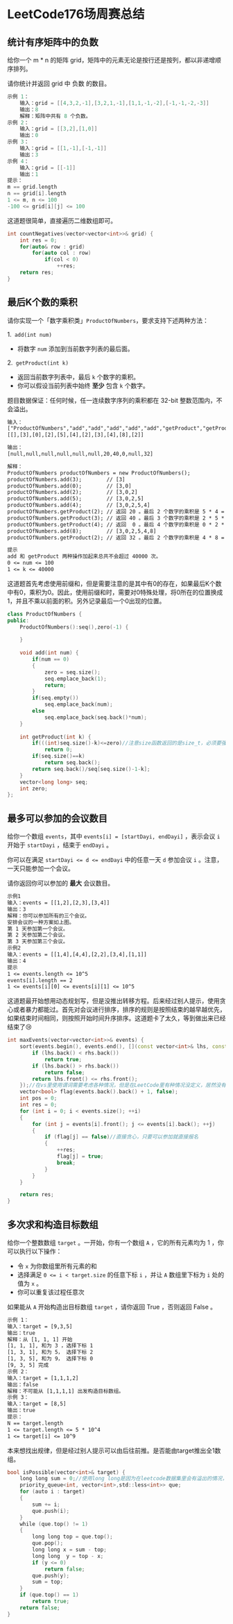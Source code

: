 # LeetCode176场周赛总结

## 统计有序矩阵中的负数

给你一个 m * n 的矩阵 grid，矩阵中的元素无论是按行还是按列，都以非递增顺序排列。 

请你统计并返回 grid 中 负数 的数目。

~~~c++
示例 1：
	输入：grid = [[4,3,2,-1],[3,2,1,-1],[1,1,-1,-2],[-1,-1,-2,-3]]
    输出：8
    解释：矩阵中共有 8 个负数。
示例 2：
	输入：grid = [[3,2],[1,0]]
    输出：0
示例 3：
	输入：grid = [[1,-1],[-1,-1]]
    输出：3
示例 4：
	输入：grid = [[-1]]
	输出：1
提示：
m == grid.length
n == grid[i].length
1 <= m, n <= 100
-100 <= grid[i][j] <= 100
~~~

这道题很简单，直接遍历二维数组即可。

~~~c++
int countNegatives(vector<vector<int>>& grid) {
	int res = 0;
    for(auto& row : grid)
        for(auto col : row)
            if(col < 0)
                ++res;
    return res;
}
~~~

## 最后K个数的乘积

请你实现一个「数字乘积类」`ProductOfNumbers`，要求支持下述两种方法：

1.` add(int num)`

-   将数字 `num` 添加到当前数字列表的最后面。

2.` getProduct(int k)`

-   返回当前数字列表中，最后 `k` 个数字的乘积。
-   你可以假设当前列表中始终 **至少** 包含 `k` 个数字。

题目数据保证：任何时候，任一连续数字序列的乘积都在 32-bit 整数范围内，不会溢出。

~~~tex
输入：
["ProductOfNumbers","add","add","add","add","add","getProduct","getProduct","getProduct","add","getProduct"]
[[],[3],[0],[2],[5],[4],[2],[3],[4],[8],[2]]

输出：
[null,null,null,null,null,null,20,40,0,null,32]

解释：
ProductOfNumbers productOfNumbers = new ProductOfNumbers();
productOfNumbers.add(3);        // [3]
productOfNumbers.add(0);        // [3,0]
productOfNumbers.add(2);        // [3,0,2]
productOfNumbers.add(5);        // [3,0,2,5]
productOfNumbers.add(4);        // [3,0,2,5,4]
productOfNumbers.getProduct(2); // 返回 20 。最后 2 个数字的乘积是 5 * 4 = 20
productOfNumbers.getProduct(3); // 返回 40 。最后 3 个数字的乘积是 2 * 5 * 4 = 40
productOfNumbers.getProduct(4); // 返回  0 。最后 4 个数字的乘积是 0 * 2 * 5 * 4 = 0
productOfNumbers.add(8);        // [3,0,2,5,4,8]
productOfNumbers.getProduct(2); // 返回 32 。最后 2 个数字的乘积是 4 * 8 = 32 

提示
add 和 getProduct 两种操作加起来总共不会超过 40000 次。
0 <= num <= 100
1 <= k <= 40000
~~~

这道题首先考虑使用前缀和，但是需要注意的是其中有0的存在，如果最后K个数中有0，乘积为0。因此，使用前缀和时，需要对0特殊处理，将0所在的位置换成1，并且不乘以前面的积。另外记录最后一个0出现的位置。

~~~c++
class ProductOfNumbers {
public:
    ProductOfNumbers():seq(),zero(-1) {
        
    }
    
    void add(int num) {
        if(num == 0)
        {
            zero = seq.size();
            seq.emplace_back(1);
            return;
        }
        if(seq.empty())
            seq.emplace_back(num);
        else
            seq.emplace_back(seq.back()*num);
    }
    
    int getProduct(int k) {
        if(((int)seq.size()-k)<=zero)//注意size函数返回的是size_t，必须要强转
            return 0;
        if(seq.size()==k)
            return seq.back();
        return seq.back()/seq[seq.size()-1-k];
    }
    vector<long long> seq;
    int zero;
};
~~~

## 最多可以参加的会议数目

给你一个数组 `events`，其中 `events[i] = [startDayi, endDayi]` ，表示会议 `i` 开始于 `startDayi` ，结束于 `endDayi` 。

你可以在满足 `startDayi <= d <= endDayi` 中的任意一天 `d` 参加会议 `i` 。注意，一天只能参加一个会议。

请你返回你可以参加的 **最大** 会议数目。

~~~tex
示例1
输入：events = [[1,2],[2,3],[3,4]]
输出：3
解释：你可以参加所有的三个会议。
安排会议的一种方案如上图。
第 1 天参加第一个会议。
第 2 天参加第二个会议。
第 3 天参加第三个会议。
示例2
输入：events = [[1,4],[4,4],[2,2],[3,4],[1,1]]
输出：4
提示
1 <= events.length <= 10^5
events[i].length == 2
1 <= events[i][0] <= events[i][1] <= 10^5
~~~

这道题最开始想用动态规划写，但是没推出转移方程。后来经过别人提示，使用贪心或者暴力都能过。首先对会议进行排序，排序的规则是按照结束的越早越优先，如果结束时间相同，则按照开始时间升序排序。这道题卡了太久，等到做出来已经结束了:cry:

~~~c++
int maxEvents(vector<vector<int>>& events) {
	sort(events.begin(), events.end(), [](const vector<int>& lhs, const vector<int>&rhs) {
		if (lhs.back() < rhs.back())
			return true;
		if (lhs.back() > rhs.back())
			return false;
		return lhs.front() <= rhs.front();
	});//在vs里使用谓词需要考虑各种情况，但是在LeetCode里有种情况没定义，居然没有错
	vector<bool> flag(events.back().back() + 1, false);
	int pos = 0;
	int res = 0;
	for (int i = 0; i < events.size(); ++i)
	{
		for (int j = events[i].front(); j <= events[i].back(); ++j)
		{
			if (flag[j] == false)//直接贪心，只要可以参加就直接报名
			{
				++res;
				flag[j] = true;
				break;
			}
		}
	}

	return res;
}
~~~

## 多次求和构造目标数组

给你一个整数数组 `target` 。一开始，你有一个数组 `A` ，它的所有元素均为 1 ，你可以执行以下操作：

-   令 `x` 为你数组里所有元素的和
-   选择满足 `0 <= i < target.size` 的任意下标 `i` ，并让 `A` 数组里下标为 `i` 处的值为 `x` 。
-   你可以重复该过程任意次

如果能从 `A` 开始构造出目标数组 `target` ，请你返回 True ，否则返回 False 。

~~~tex
示例 1：
输入：target = [9,3,5]
输出：true
解释：从 [1, 1, 1] 开始
[1, 1, 1], 和为 3 ，选择下标 1
[1, 3, 1], 和为 5， 选择下标 2
[1, 3, 5], 和为 9， 选择下标 0
[9, 3, 5] 完成
示例 2：
输入：target = [1,1,1,2]
输出：false
解释：不可能从 [1,1,1,1] 出发构造目标数组。
示例 3：
输入：target = [8,5]
输出：true
提示：
N == target.length
1 <= target.length <= 5 * 10^4
1 <= target[i] <= 10^9
~~~

本来想找出规律，但是经过别人提示可以由后往前推。是否能由target推出全1数组。

~~~go
bool isPossible(vector<int>& target) {
	long long sum = 0;//使用long long是因为在leetcode数据集里会有溢出的情况，因此使用该类型
	priority_queue<int, vector<int>,std::less<int>> que;
	for (auto i : target)
	{
		sum += i;
		que.push(i);
	}
	while (que.top() != 1)
	{
		long long top = que.top();
		que.pop();
		long long x = sum - top;
		long long  y = top - x;
		if (y <= 0)
			return false;
		que.push(y);
		sum = top;
	}
	if (que.top() == 1)
		return true;
	return false;
}
~~~

